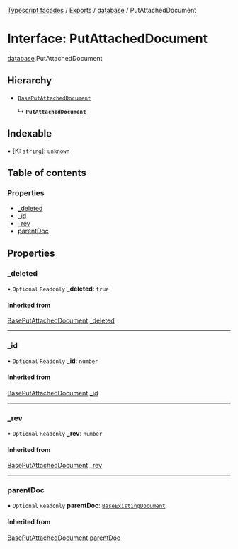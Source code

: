 [Typescript facades](../index.md) / [Exports](../modules.md) / [database](../modules/database.md) / PutAttachedDocument

# Interface: PutAttachedDocument

[database](../modules/database.md).PutAttachedDocument

## Hierarchy

- [`BasePutAttachedDocument`](database.BasePutAttachedDocument.md)

  ↳ **`PutAttachedDocument`**

## Indexable

▪ [K: `string`]: `unknown`

## Table of contents

### Properties

- [\_deleted](database.PutAttachedDocument.md#_deleted)
- [\_id](database.PutAttachedDocument.md#_id)
- [\_rev](database.PutAttachedDocument.md#_rev)
- [parentDoc](database.PutAttachedDocument.md#parentdoc)

## Properties

### \_deleted

• `Optional` `Readonly` **\_deleted**: ``true``

#### Inherited from

[BasePutAttachedDocument](database.BasePutAttachedDocument.md).[_deleted](database.BasePutAttachedDocument.md#_deleted)

___

### \_id

• `Optional` `Readonly` **\_id**: `number`

#### Inherited from

[BasePutAttachedDocument](database.BasePutAttachedDocument.md).[_id](database.BasePutAttachedDocument.md#_id)

___

### \_rev

• `Optional` `Readonly` **\_rev**: `number`

#### Inherited from

[BasePutAttachedDocument](database.BasePutAttachedDocument.md).[_rev](database.BasePutAttachedDocument.md#_rev)

___

### parentDoc

• `Optional` `Readonly` **parentDoc**: [`BaseExistingDocument`](database.BaseExistingDocument.md)

#### Inherited from

[BasePutAttachedDocument](database.BasePutAttachedDocument.md).[parentDoc](database.BasePutAttachedDocument.md#parentdoc)
